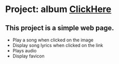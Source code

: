 # Project: album [ClickHere](https://shilpamk.github.io/album/)

## This project is a simple web page. 

* Play a song when clicked on the image
* Display song lyrics when clicked on the link
* Plays audio 
* Display favicon